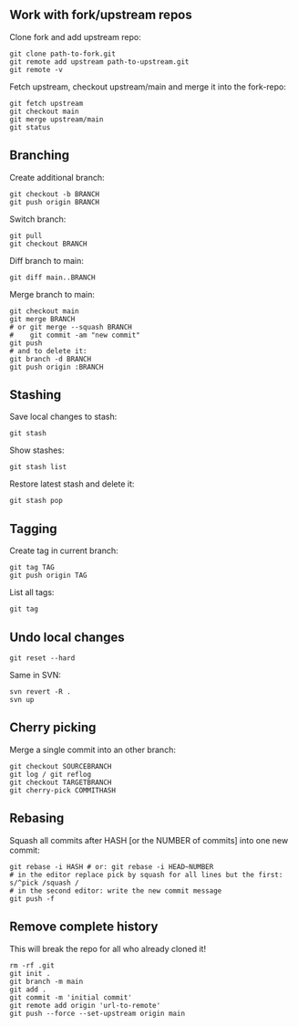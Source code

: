 ## Work with fork/upstream repos

Clone fork and add upstream repo:

    git clone path-to-fork.git
    git remote add upstream path-to-upstream.git
    git remote -v

Fetch upstream, checkout upstream/main and merge it into the fork-repo:

    git fetch upstream
	git checkout main
	git merge upstream/main
	git status

## Branching

Create additional branch:

    git checkout -b BRANCH
    git push origin BRANCH

Switch branch:

    git pull
    git checkout BRANCH

Diff branch to main:

    git diff main..BRANCH

Merge branch to main:

    git checkout main
    git merge BRANCH
    # or git merge --squash BRANCH
    #    git commit -am "new commit"
    git push
    # and to delete it:
    git branch -d BRANCH
    git push origin :BRANCH

## Stashing

Save local changes to stash:

    git stash

Show stashes:

    git stash list

Restore latest stash and delete it:

    git stash pop

## Tagging

Create tag in current branch:

    git tag TAG
    git push origin TAG

List all tags:

    git tag

## Undo local changes

    git reset --hard

Same in SVN:

    svn revert -R .
    svn up

## Cherry picking

Merge a single commit into an other branch:

    git checkout SOURCEBRANCH
    git log / git reflog
    git checkout TARGETBRANCH
    git cherry-pick COMMITHASH

## Rebasing

Squash all commits after HASH [or the NUMBER of commits] into one new commit:

    git rebase -i HASH # or: git rebase -i HEAD~NUMBER
    # in the editor replace pick by squash for all lines but the first: s/^pick /squash /
    # in the second editor: write the new commit message
    git push -f

## Remove complete history

This will break the repo for all who already cloned it!

    rm -rf .git
    git init .
    git branch -m main
    git add .
    git commit -m 'initial commit'
    git remote add origin 'url-to-remote'
    git push --force --set-upstream origin main
